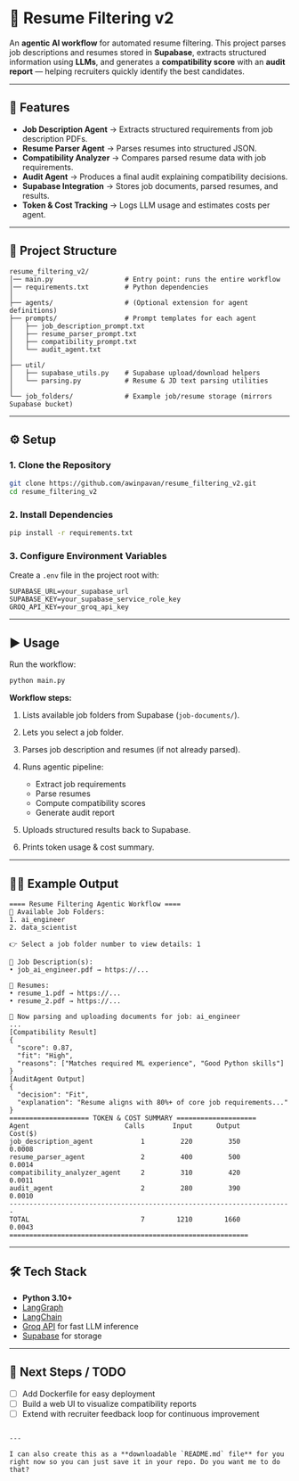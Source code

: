 # 📄 Resume Filtering v2

An **agentic AI workflow** for automated resume filtering.
This project parses job descriptions and resumes stored in **Supabase**, extracts structured information using **LLMs**, and generates a **compatibility score** with an **audit report** — helping recruiters quickly identify the best candidates.

---

## 🚀 Features

* **Job Description Agent** → Extracts structured requirements from job description PDFs.
* **Resume Parser Agent** → Parses resumes into structured JSON.
* **Compatibility Analyzer** → Compares parsed resume data with job requirements.
* **Audit Agent** → Produces a final audit explaining compatibility decisions.
* **Supabase Integration** → Stores job documents, parsed resumes, and results.
* **Token & Cost Tracking** → Logs LLM usage and estimates costs per agent.

---

## 📂 Project Structure

```
resume_filtering_v2/
│── main.py                  # Entry point: runs the entire workflow
│── requirements.txt         # Python dependencies
│
├── agents/                  # (Optional extension for agent definitions)
├── prompts/                 # Prompt templates for each agent
│   ├── job_description_prompt.txt
│   ├── resume_parser_prompt.txt
│   ├── compatibility_prompt.txt
│   └── audit_agent.txt
│
├── util/
│   ├── supabase_utils.py    # Supabase upload/download helpers
│   └── parsing.py           # Resume & JD text parsing utilities
│
└── job_folders/             # Example job/resume storage (mirrors Supabase bucket)
```

---

## ⚙️ Setup

### 1. Clone the Repository

```bash
git clone https://github.com/awinpavan/resume_filtering_v2.git
cd resume_filtering_v2
```

### 2. Install Dependencies

```bash
pip install -r requirements.txt
```

### 3. Configure Environment Variables

Create a `.env` file in the project root with:

```env
SUPABASE_URL=your_supabase_url
SUPABASE_KEY=your_supabase_service_role_key
GROQ_API_KEY=your_groq_api_key
```

---

## ▶️ Usage

Run the workflow:

```bash
python main.py
```

**Workflow steps:**

1. Lists available job folders from Supabase (`job-documents/`).
2. Lets you select a job folder.
3. Parses job description and resumes (if not already parsed).
4. Runs agentic pipeline:

   * Extract job requirements
   * Parse resumes
   * Compute compatibility scores
   * Generate audit report
5. Uploads structured results back to Supabase.
6. Prints token usage & cost summary.

---

## 🧑‍💻 Example Output

```
==== Resume Filtering Agentic Workflow ====
📂 Available Job Folders:
1. ai_engineer
2. data_scientist

👉 Select a job folder number to view details: 1

📄 Job Description(s):
• job_ai_engineer.pdf → https://...

📁 Resumes:
• resume_1.pdf → https://...
• resume_2.pdf → https://...

🔄 Now parsing and uploading documents for job: ai_engineer
...
[Compatibility Result]
{
  "score": 0.87,
  "fit": "High",
  "reasons": ["Matches required ML experience", "Good Python skills"]
}
[AuditAgent Output]
{
  "decision": "Fit",
  "explanation": "Resume aligns with 80%+ of core job requirements..."
}
==================== TOKEN & COST SUMMARY ====================
Agent                        Calls       Input      Output      Cost($)
job_description_agent            1         220         350       0.0008
resume_parser_agent              2         400         500       0.0014
compatibility_analyzer_agent     2         310         420       0.0011
audit_agent                      2         280         390       0.0010
-----------------------------------------------------------------------
TOTAL                            7        1210        1660       0.0043
============================================================
```

---

## 🛠️ Tech Stack

* **Python 3.10+**
* [LangGraph](https://github.com/langchain-ai/langgraph)
* [LangChain](https://www.langchain.com/)
* [Groq API](https://groq.com/) for fast LLM inference
* [Supabase](https://supabase.com/) for storage

---

## 📌 Next Steps / TODO

* [ ] Add Dockerfile for easy deployment
* [ ] Build a web UI to visualize compatibility reports
* [ ] Extend with recruiter feedback loop for continuous improvement

```

---

I can also create this as a **downloadable `README.md` file** for you right now so you can just save it in your repo. Do you want me to do that?

```
